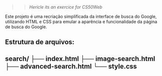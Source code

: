 >>*Hericle its an exercice for CS50Web*

Este projeto é uma recriação simplificada da interface de busca do Google, utilizando HTML e CSS para emular a aparência e funcionalidade da página de busca do Google.

Estrutura de arquivos:
---
search/
├── index.html
├── image-search.html
├── advanced-search.html
└── style.css
---

